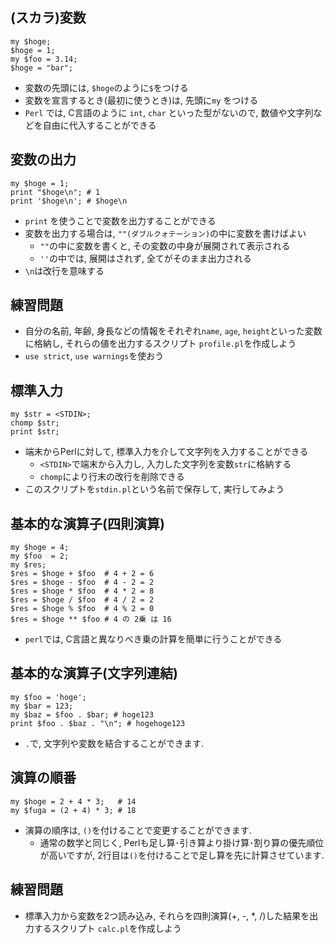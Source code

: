 ## (スカラ)変数
    my $hoge;
    $hoge = 1;
    my $foo = 3.14;
    $hoge = "bar";

- 変数の先頭には, `$hoge`のように`$`をつける
- 変数を宣言するとき(最初に使うとき)は, 先頭に`my` をつける
- `Perl` では, C言語のように `int`, `char` といった型がないので, 数値や文字列などを自由に代入することができる

## 変数の出力
    my $hoge = 1;
    print "$hoge\n"; # 1
    print '$hoge\n'; # $hoge\n

-  `print` を使うことで変数を出力することができる
- 変数を出力する場合は, `""(ダブルクォテーション)`の中に変数を書けばよい
    - `""`の中に変数を書くと, その変数の中身が展開されて表示される
    - `''`の中では, 展開はされず, 全てがそのまま出力される
- `\n`は改行を意味する

## 練習問題
- 自分の名前, 年齢, 身長などの情報をそれぞれ`name`, `age`, `height`といった変数に格納し, それらの値を出力するスクリプト `profile.pl`を作成しよう
- `use strict`, `use warnings`を使おう

## 標準入力
    my $str = <STDIN>;
    chomp $str;
    print $str;

- 端末からPerlに対して, 標準入力を介して文字列を入力することができる
    - `<STDIN>`で端末から入力し, 入力した文字列を変数`str`に格納する
    - `chomp`により行末の改行を削除できる
- このスクリプトを`stdin.pl`という名前で保存して, 実行してみよう

## 基本的な演算子(四則演算)
    my $hoge = 4;
    my $foo  = 2;
    my $res;
    $res = $hoge + $foo  # 4 + 2 = 6
    $res = $hoge - $foo  # 4 - 2 = 2
    $res = $hoge * $foo  # 4 * 2 = 8
    $res = $hoge / $foo  # 4 / 2 = 2
    $res = $hoge % $foo  # 4 % 2 = 0
    $res = $hoge ** $foo # 4 の 2乗 は 16

- `perl`では, C言語と異なりべき乗の計算を簡単に行うことができる

## 基本的な演算子(文字列連結)
    my $foo = 'hoge';
    my $bar = 123;
    my $baz = $foo . $bar; # hoge123
    print $foo . $baz . "\n"; # hogehoge123

- `.`で, 文字列や変数を結合することができます.

## 演算の順番
    my $hoge = 2 + 4 * 3;   # 14
    my $fuga = (2 + 4) * 3; # 18

- 演算の順序は, `()`を付けることで変更することができます.
    - 通常の数学と同じく, Perlも足し算･引き算より掛け算･割り算の優先順位が高いですが, 2行目は`()`を付けることで足し算を先に計算させています.

## 練習問題
- 標準入力<STDIN>から変数を2つ読み込み, それらを四則演算(+, -, *, /)した結果を出力するスクリプト `calc.pl`を作成しよう
